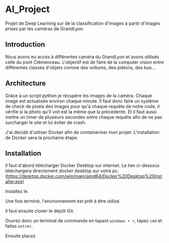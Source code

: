 # AI_Project

Projet de Deep Learning sur de la classification d'images à partir d'images prises par les caméras de GrandLyon.


## Introduction

Nous avons eu accès à différentes caméra du GrandLyon et avons utilisés celle du pont Clémenceau. L'objectif est de faire de la computer vision entre différentes classes d'objets comme des voitures, des piétons, des bus...


## Architecture

Grâce à un script python je récupère les images de la caméra. Chaque image est actualisée environ chaque minute. Il faut donc faire un système de check de pixels des images pour qu'à chaque requête de notre code, il vérifie si la photo qu'il voit est la même que la précédente. Et il faut aussi mettre un timer de plusieurs secondes entre chaque requête afin de ne pas surcharger le site et lui éviter de crash.

J'ai décidé d'utiliser Docker afin de containeriser mon projet. L'installation de Docker sera la prochaine étape.


## Installation

Il faut d'abord télécharger Docker Desktop sur internet. Le lien ci-dessous téléchargera directement docker desktop sur votre pc.
(https://desktop.docker.com/win/main/amd64/Docker%20Desktop%20Installer.exe)

Installez le.

Une fois terminé, l'environnement est prêt à être utilisé.


Il faut ensuite cloner le dépôt Git.


Ouvrez donc un terminal de commande en tapant ````windows + r````, tapez ````cmd```` et faites ````entrer````.


Ensuite placez




